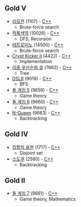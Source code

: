 ## Gold V
* [리모컨](https://www.acmicpc.net/problem/1107) (1107) - [C++](https://github.com/nbsp1221/algorithm/blob/master/algorithm-challenges/baekjoon-online-judge/challenges/1000/1107.cpp)
  - Brute-force search
* [적록색약](https://www.acmicpc.net/problem/10026) (10026) - [C++](https://github.com/nbsp1221/algorithm/blob/master/algorithm-challenges/baekjoon-online-judge/challenges/10000/10026.cpp)
  - DFS, Recursion
* [테트로미노](https://www.acmicpc.net/problem/14500) (14500) - [C++](https://github.com/nbsp1221/algorithm/blob/master/algorithm-challenges/baekjoon-online-judge/challenges/14000/14500.cpp)
  - Brute-force search
* [Crypt Kicker II](https://www.acmicpc.net/problem/4422) (4422) - [C++](https://github.com/nbsp1221/algorithm/blob/master/algorithm-challenges/baekjoon-online-judge/challenges/4000/4422.cpp)
  - Implementation
* [이중 우선순위 큐](https://www.acmicpc.net/problem/7662) (7662) - [C++](https://github.com/nbsp1221/algorithm/blob/master/algorithm-challenges/baekjoon-online-judge/challenges/7000/7662.cpp)
  - Tree
* [DSLR](https://www.acmicpc.net/problem/9019) (9019) - [C++](https://github.com/nbsp1221/algorithm/blob/master/algorithm-challenges/baekjoon-online-judge/challenges/9000/9019.cpp)
  - BFS
* [돌 게임 5](https://www.acmicpc.net/problem/9659) (9659) - [C++](https://github.com/nbsp1221/algorithm/blob/master/algorithm-challenges/baekjoon-online-judge/challenges/9000/9659.cpp)
  - Game theory
* [돌 게임 6](https://www.acmicpc.net/problem/9660) (9660) - [C++](https://github.com/nbsp1221/algorithm/blob/master/algorithm-challenges/baekjoon-online-judge/challenges/9000/9660.cpp)
  - Game theory
* [N-Queen](https://www.acmicpc.net/problem/9663) (9663) - [C++](https://github.com/nbsp1221/algorithm/blob/master/algorithm-challenges/baekjoon-online-judge/challenges/9000/9663.cpp)
  - Backtracking
## Gold IV
* [집합의 표현](https://www.acmicpc.net/problem/1717) (1717) - [C++](https://github.com/nbsp1221/algorithm/blob/master/algorithm-challenges/baekjoon-online-judge/challenges/1000/1717.cpp)
  - Disjoint set
* [스도쿠](https://www.acmicpc.net/problem/2580) (2580) - [C++](https://github.com/nbsp1221/algorithm/blob/master/algorithm-challenges/baekjoon-online-judge/challenges/2000/2580.cpp)
  - Backtracking
## Gold II
* [돌 게임 7](https://www.acmicpc.net/problem/9661) (9661) - [C++](https://github.com/nbsp1221/algorithm/blob/master/algorithm-challenges/baekjoon-online-judge/challenges/9000/9661.cpp)
  - Game theory, Mathematics